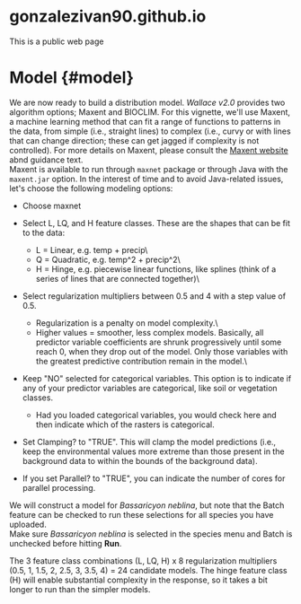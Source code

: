 # gonzalezivan90.github.io

This is a public web page

# <a id="Model"></a>Model {#model}

We are now ready to build a distribution model. *Wallace v2.0* provides two algorithm options; Maxent and BIOCLIM. For this vignette, we'll use Maxent, a machine learning method that can fit a range of functions to patterns in the data, from simple (i.e., straight lines) to complex (i.e., curvy or with lines that can change direction; these can get jagged if complexity is not controlled). For more details on Maxent, please consult the <a href="https://biodiversityinformatics.amnh.org/open_source/maxent/" target="_blank">Maxent website</a> abnd guidance text.\
Maxent is available to run through `maxnet` package or through Java with the `maxent.jar` option.
In the interest of time and to avoid Java-related issues, let's choose the following modeling options:

-   Choose maxnet

-   Select L, LQ, and H feature classes. These are the shapes that can be fit to the data:

    -   L = Linear, e.g. temp + precip\
    -   Q = Quadratic, e.g. temp\^2 + precip\^2\
    -   H = Hinge, e.g. piecewise linear functions, like splines (think of a series of lines that are connected together)\

-   Select regularization multipliers between 0.5 and 4 with a step value of 0.5.

    -   Regularization is a penalty on model complexity.\
    -   Higher values = smoother, less complex models. Basically, all predictor variable coefficients are shrunk progressively until some reach 0, when they drop out of the model. Only those variables with the greatest predictive contribution remain in the model.\

-   Keep "NO" selected for categorical variables. This option is to indicate if any of your predictor variables are categorical, like soil or vegetation classes.

    -   Had you loaded categorical variables, you would check here and then indicate which of the rasters is categorical.

-   Set Clamping? to "TRUE". This will clamp the model predictions (i.e., keep the environmental values more extreme than those present in the background data to within the bounds of the background data).

-   If you set Parallel? to "TRUE", you can indicate the number of cores for parallel processing.

We will construct a model for *Bassaricyon neblina*, but note that the Batch feature can be checked to run these selections for all species you have uploaded.  
Make sure *Bassaricyon neblina* is selected in the species menu and Batch is unchecked before hitting **Run**.

The 3 feature class combinations (L, LQ, H) x 8 regularization multipliers (0.5, 1, 1.5, 2, 2.5, 3, 3.5, 4) = 24 candidate models. The hinge feature class (H) will enable substantial complexity in the response, so it takes a bit longer to run than the simpler models.
